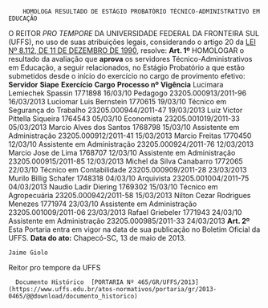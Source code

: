         HOMOLOGA RESULTADO DE ESTÁGIO PROBATÓRIO TÉCNICO-ADMINISTRATIVO EM EDUCAÇÃO  

 O REITOR *PRO TEMPORE*  DA UNIVERSIDADE FEDERAL DA FRONTEIRA SUL (UFFS), no uso de suas atribuições legais, considerando o artigo 20 da [LEI Nº 8.112, DE 11 DE DEZEMBRO DE 1990](http://www.planalto.gov.br/ccivil_03/leis/l8112cons.htm), resolve:   **Art. 1º**  HOMOLOGAR o resultado da avaliação que **aprova** os servidores Técnico-Administrativos em Educação, a seguir relacionados, no Estágio Probatório a que estão submetidos desde o início do exercício no cargo de provimento efetivo:     **Servidor**   **Siape**    **Exercício**   **Cargo**   **Processo nº**    **Vigência**     Lucimara Lemiechek Spassin   1771898   16/03/10   Pedagogo   23205.000913/2011-96   16/03/2013     Luciomar Luis Bernstein   1770615   19/03/10   Técnico em Segurança do Trabalho   23205.000944/2011-47   19/03/2013     Luiz Victor Pittella Siqueira   1764543   05/03/10   Economista   23205.001019/2011-33   05/03/2013     Marcio Alves dos Santos   1768798   15/03/10   Assistente em Administração   23205.000912/2011-41   15/03/2013     Marcio Freitas   1770450   12/03/10   Assistente em Administração   23205.000924/2011-76   12/03/2013     Marcio Jose de Lima   1768707   12/03/10   Assistente em Administração   23205.000915/2011-85   12/03/2013     Michel da Silva Canabarro   1772065   22/03/10   Técnico em Contabilidade   23205.000909/2011-28   23/03/2013     Murilo Billig Schafer   1748318   04/03/10   Arquivista   23205.001004/2011-75   04/03/2013     Naudio Ladir Diering   1769302   15/03/10   Técnico em Agropecuária   23205.000942/2011-58   15/03/2013     Nilton Cezar Rodrigues Menezes   1771974   23/03/10   Assistente em Administração   23205.001009/2011-06   23/03/2013     Rafael Griebeler   1771943   24/03/10   Assistente em Administração   23205.000985/2011-33   24/03/2013       **Art. 2º**  Esta Portaria entra em vigor na data de sua publicação no Boletim Oficial da UFFS.        **Data do ato:** Chapecó-SC, 13 de maio de 2013.   
 

    Jaime Giolo   
 Reitor pro tempore da UFFS 

      Documento Histórico  [PORTARIA Nº 465/GR/UFFS/2013](https://www.uffs.edu.br/atos-normativos/portaria/gr/2013-0465/@@download/documento_historico)     
      
